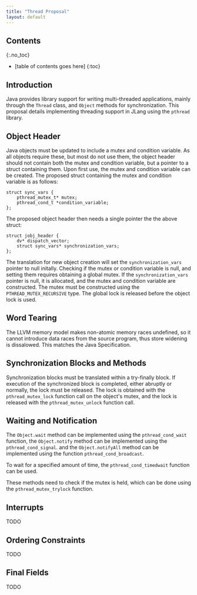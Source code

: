```yaml
---
title: "Thread Proposal"
layout: default
---
```


Contents
--------
{:.no_toc}

* [table of contents goes here]
{:toc}


Introduction
------------

Java provides library support for writing multi-threaded applications, mainly through the `Thread` class, and `Object` methods for synchronization. This proposal details implementing threading support in JLang using the `pthread` library.

Object Header
-------------

Java objects must be updated to include a mutex and condition variable. As all objects require these, but most do not use them, the object header should not contain both the mutex and condition variable, but a pointer to a struct containing them. Upon first use, the mutex and condition variable can be created. The proposed struct containing the mutex and condition variable is as follows:

```
struct sync_vars {
	pthread_mutex_t* mutex;
	pthread_cond_t *condition_variable;
};
```

The proposed object header then needs a single pointer the the above struct:

```
struct jobj_header {
	dv* dispatch_vector;
	struct sync_vars* synchronization_vars;
};
```
The translation for new object creation will set the `synchronization_vars` pointer to null initally. Checking if the mutex or condition variable is null, and setting them requires obtaining a global mutex. If the `synchronization_vars` pointer is null, it is allocated, and the mutex and condition variable are constructed. The mutex must be constructed using the `PTHREAD_MUTEX_RECURSIVE` type. The global lock is released before the object lock is used. 

<!-- Possible to store mutexes in global hashtable -->

Word Tearing
------------

The LLVM memory model makes non-atomic memory races undefined, so it cannot introduce data races from the source program, thus store widening is dissalowed. This matches the Java Specification.

Synchronization Blocks and Methods
----------------------------------

Synchronization blocks must be translated within a try-finally block. If execution of the synchronized block is completed, either abruptly or normally, the lock must be released. The lock is obtained with the `pthread_mutex_lock` function call on the object's mutex, and the lock is released with the `pthread_mutex_unlock` function call. 

Waiting and Notification
------------------------

The `Object.wait` method can be implemented using the `pthread_cond_wait` function, the `Object.notify` method can be implemented using the `pthread_cond_signal`. and the `Object.notifyAll` method can be implemented using the function `pthread_cond_broadcast`.

To wait for a specified amount of time, the `pthread_cond_timedwait` function can be used. 

These methods need to check if the mutex is held, which can be done using the `pthread_mutex_trylock` function.

Interrupts
----------

TODO

Ordering Constraints
--------------------

TODO

Final Fields
------------

TODO

